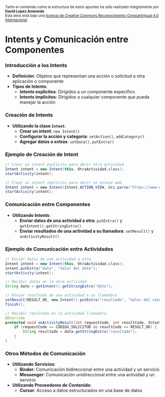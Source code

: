 <br>
<small>Tanto el contenido como la estructura de estos apuntes ha sido realizado integramente por <b>David Lopez Amenedo</b></small><br>
<small>Esta obra está bajo una <a href="https://creativecommons.org/licenses/by-sa/4.0/">licencia de Creative Commons Reconocimiento-CompartirIgual 4.0 Internacional</a>.</small>


# Intents y Comunicación entre Componentes

### Introducción a los Intents

* **Definición**: Objetos que representan una acción o solicitud a otra aplicación o componente
* **Tipos de Intents**:
	+ **Intents explícitos**: Dirigidos a un componente específico
	+ **Intents implícitos**: Dirigidos a cualquier componente que pueda manejar la acción

### Creación de Intents

* **Utilizando la clase `Intent`**:
	+ **Crear un intent**: `new Intent()`
	+ **Configurar la acción y categoría**: `setAction()`, `addCategory()`
	+ **Agregar datos o extras**: `setData()`, `putExtra()`

### Ejemplo de Creación de Intent
```java
// Crear un intent explícito para abrir otra actividad
Intent intent = new Intent(this, OtraActividad.class);
startActivity(intent);

// Crear un intent implícito para abrir un enlace web
Intent intent = new Intent(Intent.ACTION_VIEW, Uri.parse("https://www.example.com"));
startActivity(intent);
```

### Comunicación entre Componentes

* **Utilizando Intents**:
	+ **Enviar datos de una actividad a otra**: `putExtra()` y `getIntent().getStringExtra()`
	+ **Enviar resultados de una actividad a su llamadora**: `setResult()` y `onActivityResult()`

### Ejemplo de Comunicación entre Actividades
```java
// Enviar datos de una actividad a otra
Intent intent = new Intent(this, OtraActividad.class);
intent.putExtra("dato", "Valor del dato");
startActivity(intent);

// Recibir datos en la otra actividad
String dato = getIntent().getStringExtra("dato");

// Enviar resultado de una actividad a su llamadora
setResult(RESULT_OK, new Intent().putExtra("resultado", "Valor del resultado"));
finish();

// Recibir resultado en la actividad llamadora
@Override
protected void onActivityResult(int requestCode, int resultCode, Intent data) {
    if (requestCode == CODIGO_SOLICITUD && resultCode == RESULT_OK) {
        String resultado = data.getStringExtra("resultado");
    }
}
```

### Otros Métodos de Comunicación

* **Utilizando Servicios**:
	+ **Binder**: Comunicación bidireccional entre una actividad y un servicio
	+ **Messenger**: Comunicación unidireccional entre una actividad y un servicio
* **Utilizando Proveedores de Contenido**:
	+ **Cursor**: Acceso a datos estructurados en una base de datos
